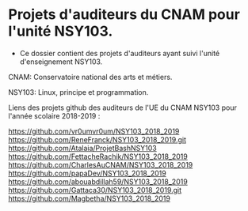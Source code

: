 # Projets d'auditeurs du CNAM pour l'unité NSY103.

- Ce dossier contient des projets d'auditeurs ayant suivi l'unité d'enseignement NSY103.

CNAM: Conservatoire national des arts et métiers.

NSY103: Linux, principe et programmation.

Liens des projets github des auditeurs de l'UE du CNAM NSY103 pour l'année scolaire 2018-2019 :

https://github.com/vr0umvr0um/NSY103_2018_2019 https://github.com/ReneFranck/NSY103_2018_2019.git https://github.com/Atalaia/ProjetBashNSY103 https://github.com/FettacheRachik/NSY103_2018_2019 https://github.com/CharlesAuCNAM/NSY103_2018_2019 https://github.com/papaDev/NSY103_2018_2019 https://github.com/abouabdillah59/NSY103_2018_2019 https://github.com/Gattaca30/NSY103_2018_2019.git https://github.com/Magbetha/NSY103_2018_2019
